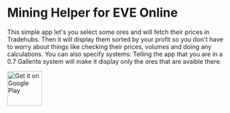 # Mining Helper for EVE Online

This simple app let's you select some ores and will fetch their prices in Tradehubs. Then it will display them sorted by your profit so you don't have to worry about things like checking their prices, volumes and doing any calculations. You can also specify systems: Telling the app that you are in a 0.7 Gallente system will make it display only the ores that are avaible there.

<a href="https://play.google.com/store/apps/details?id=com.randomlettersandnumbers15645151gd65fg16d5fgs46r84tserg51f3d21ger6.eveminer" target="_blank">
<img src="https://play.google.com/intl/en_us/badges/images/generic/en-play-badge.png" alt="Get it on Google Play" height="80"/></a>

